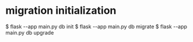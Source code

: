 # migration initialization
$ flask --app main.py db init
$ flask --app main.py db migrate
$ flask --app main.py db upgrade